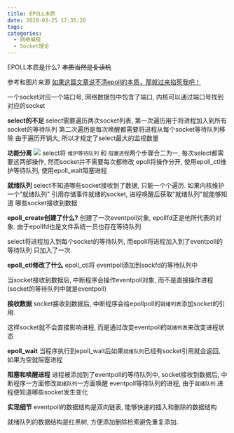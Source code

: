 ```yaml
---
title: EPOLL本质
date: 2020-03-25 17:35:20
tags:
categories:
  - 网络编程
  - Socket理论
---
```


EPOLL本质是什么?  ~~本质当然是复读机~~

参考和图片来源
[如果这篇文章说不清epoll的本质，那就过来掐死我吧！](https://zhuanlan.zhihu.com/p/64138532)

一个socket对应一个端口号, 网络数据包中包含了端口, 内核可以通过端口号找到对应的socket

**select的不足**
select需要遍历两次socket列表, 第一次遍历用于将进程加入到所有socket的等待队列
第二次遍历是每次唤醒都需要将进程从每个socket等待队列移除
由于遍历开销大, 所以才规定了select最大的监视数量

**功能分离**
![](https://pic2.zhimg.com/80/v2-5ce040484bbe61df5b484730c4cf56cd_720w.jpg)
select将 `维护等待队列` 和 `阻塞进程`两个步骤合二为一, 每次select都需要这两部操作, 然而socket并不需要每次都修改
epoll将操作分开, 使用epoll_ctl维护等待队列, 使用epoll_wait阻塞进程

**就绪队列**
select不知道哪些socket接收到了数据, 只能一个个遍历.
如果内核维护一个"就绪队列" 引用存储事件就绪的socket, 进程唤醒后获取"就绪队列"就能够知道
哪些socket接收到数据


**epoll_create创建了什么?**
创建了一次eventpoll对象, epollfd正是他所代表的对象. 由于epollfd也是文件系统一员也存在等待队列

select将进程加入到每个socket的等待队列, 而epoll将进程加入到了eventpoll的等待队列 只加入了一次.

**epoll_ctl修改了什么**
epoll_ctl将 eventpoll添加到sockfd的等待队列中

当socket接收到数据后, 中断程序会操作eventpoll对象, 而不是直接操作进程(socket的等待队列中就是eventpoll)

**接收数据**
socket接收到数据后, 中断程序会给epollpoll的`就绪列表`添加socket的引用.

这样socket就不会直接影响进程, 而是通过改变eventpoll的`就绪列表`来改变进程状态

**epoll_wait**
当程序执行到epoll_wait后如果`就绪队列`已经有socket引用就会返回, 如果为空就阻塞进程

**阻塞和唤醒进程**
进程被添加到了eventpoll的等待队列中, socket接收到数据后, 中断程序一方面修改`就绪队列`一方面唤醒
eventpoll等待队列的进程, 由于`就绪队列` 进程便知道哪些socket发生变化


**实现细节**
eventpoll的数据结构是双向链表, 能够快速的插入和删除的数据结构

就绪队列的数据结构是红黑树, 方便添加删除检索避免重复添加.
